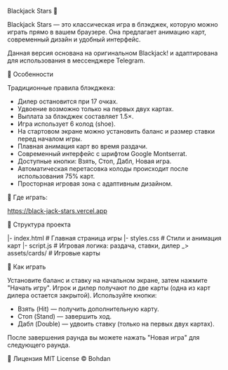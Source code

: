 Blackjack Stars 🎴


Blackjack Stars — это классическая игра в блэкджек, которую можно играть прямо в вашем браузере. Она предлагает анимацию карт, современный дизайн и удобный интерфейс.

Данная версия основана на оригинальном Blackjack! и адаптирована для использования в мессенджере Telegram.

🔹 Особенности

Традиционные правила блэкджека:

- Дилер остановится при 17 очках.
- Удвоение возможно только на первых двух картах.
- Выплата за блэкджек составляет 1.5×.
- Игра использует 6 колод (shoe).
- На стартовом экране можно установить баланс и размер ставки перед началом игры.
- Плавная анимация карт во время раздачи.
- Современный интерфейс с шрифтом Google Montserrat.
- Доступные кнопки: Взять, Стоп, Дабл, Новая игра.
- Автоматическая перетасовка колоды происходит после использования 75% карт.
- Просторная игровая зона с адаптивным дизайном.

🔹 Где играть:

https://black-jack-stars.vercel.app

🔹 Структура проекта 

|- index.html # Главная страница игры
|- styles.css # Стили и анимация карт 
|- script.js # Игровая логика: раздача, ставки, дилер 
\_> assets/cards/ # Игровые карты

🔹 Как играть

Установите баланс и ставку на начальном экране, затем нажмите "Начать игру". Игрок и дилер получают по две карты (одна из карт дилера остается закрытой). Используйте кнопки:

- Взять (Hit) — получить дополнительную карту.
- Стоп (Stand) — завершить ход.
- Дабл (Double) — удвоить ставку (только на первых двух картах).

После завершения раунда вы можете нажать "Новая игра" для следующего раунда.

🔹 Лицензия 
MIT License © Bohdan
